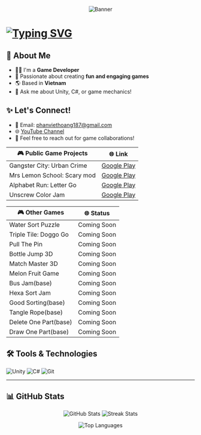 <p align="center">
  <img src="https://via.placeholder.com/1200x300.png?text=Welcome+to+my+GitHub" alt="Banner">
</p>

<h1 align="left">
    <a href="https://git.io/typing-svg"><img src="https://readme-typing-svg.herokuapp.com?font=Fira+Code&pause=1000&random=false&width=435&lines=Hello!;I'm+Hoangpv;aka+lus187" alt="Typing SVG" /></a>
</h1>

## 🌟 About Me
- 🧑‍💻 I'm a **Game Developer**
- 🎨 Passionate about creating **fun and engaging games**
- 🌎 Based in **Vietnam**
- 💬 Ask me about Unity, C#, or game mechanics!

## ✨ Let's Connect!
- 📧 Email: [phanviethoang187@gmail.com](mailto:phanviethoang187@gmail.com)
- 🌐 [YouTube Channel](https://www.youtube.com/@viethoangphan3575)
- 💬 Feel free to reach out for game collaborations!

<!--
📝 **Here's my CVs** <br />
You can see my resume or download from the link below: <br />
<a href="" download="">MyCV-VN.pdf (Vietnamese)</a> <br />
<a href="" download="">MyCV-ENG.pdf (English)</a> <br />
-->

 | 🎮 **Public Game Projects** | 🌐 **Link** |
|----------------------------|-------------------------|
| Gangster City: Urban Crime | [Google Play](https://play.google.com/store/apps/details?id=negaxy.gangster.city.urban.crime&hl=en_US&gl=US) |
| Mrs Lemon School: Scary mod | [Google Play](https://play.google.com/store/apps/details?id=ngx.mrs.lemon.school.scary.mod&hl=en_US&gl=US) |
| Alphabet Run: Letter Go     | [Google Play](https://play.google.com/store/apps/details?id=negaxy.alphabet.run.abc.letter.go&hl=vi&gl=US) |
| Unscrew Color Jam          | [Google Play](https://play.google.com/store/apps/details?id=com.sg.screw.nuts.bolts.unscrew.color.jam.puzzle&hl=en) |

<!--
| 🎮 **Public Game Projects** | 🌐 **Link** | 🖼️ **Preview** |
|-----------------------------|-------------------------|---------------|
| Gangster City: Urban Crime  | [Google Play](https://play.google.com/store/apps/details?id=negaxy.gangster.city.urban.crime&hl=en_US&gl=US) | ![Preview](https://via.placeholder.com/150) |
| Mrs Lemon School: Scary mod | [Google Play](https://play.google.com/store/apps/details?id=ngx.mrs.lemon.school.scary.mod&hl=en_US&gl=US) | ![Preview](https://via.placeholder.com/150) |
| Alphabet Run: Letter Go     | [Google Play](https://play.google.com/store/apps/details?id=negaxy.alphabet.run.abc.letter.go&hl=vi&gl=US) | ![Preview](https://via.placeholder.com/150) |
| Unscrew Color Jam           | [Google Play](https://play.google.com/store/apps/details?id=com.sg.screw.nuts.bolts.unscrew.color.jam.puzzle&hl=en) | ![Preview](https://via.placeholder.com/150) |
-->

| 🎮 **Other Games**   | 🌐 **Status** |
|-----------------------|--------------|
| Water Sort Puzzle     | Coming Soon  |
| Triple Tile: Doggo Go | Coming Soon  |
| Pull The Pin          | Coming Soon  |
| Bottle Jump 3D        | Coming Soon  |
| Match Master 3D       | Coming Soon  |
| Melon Fruit Game      |  Coming Soon |
| Bus Jam(base)         |  Coming Soon |
| Hexa Sort Jam         |  Coming Soon |
| Good Sorting(base)    |  Coming Soon |
| Tangle Rope(base)     |  Coming Soon |
| Delete One Part(base) |  Coming Soon |
| Draw One Part(base)   |  Coming Soon |

## 🛠️ Tools & Technologies
![Unity](https://img.shields.io/badge/Unity-100000?style=for-the-badge&logo=unity&logoColor=white)
![C#](https://img.shields.io/badge/C%23-239120?style=for-the-badge&logo=c-sharp&logoColor=white)
![Git](https://img.shields.io/badge/GIT-E44C30?style=for-the-badge&logo=git&logoColor=white)
****

## 📊 GitHub Stats
<p align="center">
  <img src="https://github-readme-stats.vercel.app/api?username=hoangpv2k&show_icons=true&theme=radical" alt="GitHub Stats">
  <img src="https://github-readme-streak-stats.herokuapp.com/?user=hoangpv2k&theme=radical" alt="Streak Stats">
</p>

<p align="center">
  <img src="https://github-readme-stats.vercel.app/api/top-langs/?username=hoangpv2k&layout=compact&theme=radical" alt="Top Languages">
</p>


 
